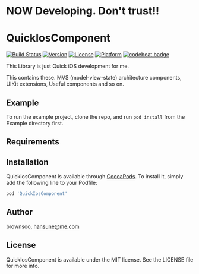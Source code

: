 
# NOW Developing. Don't trust!!

# QuickIosComponent

[![Build Status](https://travis-ci.com/brownsoo/QuickIosComponent.svg?branch=master)](https://travis-ci.com/brownsoo/QuickIosComponent)
[![Version](https://img.shields.io/cocoapods/v/QuickIosComponent.svg?style=flat)](https://cocoapods.org/pods/QuickIosComponent)
[![License](https://img.shields.io/cocoapods/l/QuickIosComponent.svg?style=flat)](https://cocoapods.org/pods/QuickIosComponent)
[![Platform](https://img.shields.io/cocoapods/p/QuickIosComponent.svg?style=flat)](https://cocoapods.org/pods/QuickIosComponent)
[![codebeat badge](https://codebeat.co/badges/13b9c46a-79ad-433e-96d8-03ee33c14368)](https://codebeat.co/projects/github-com-brownsoo-quickioscomponent-master)

This Library is just Quick iOS development for me.

This contains these. MVS (model-view-state) architecture components, UIKit extensions, Useful components and so on.


## Example

To run the example project, clone the repo, and run `pod install` from the Example directory first.

## Requirements

## Installation

QuickIosComponent is available through [CocoaPods](https://cocoapods.org). To install
it, simply add the following line to your Podfile:

```ruby
pod 'QuickIosComponent'
```

## Author

brownsoo, hansune@me.com

## License

QuickIosComponent is available under the MIT license. See the LICENSE file for more info.
